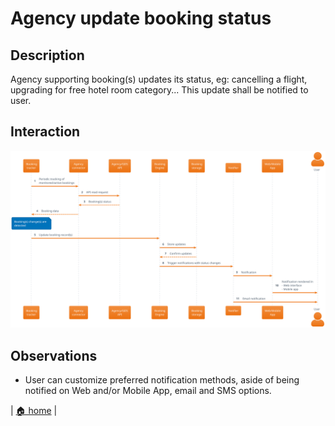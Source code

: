 # Agency update booking status

## Description

Agency supporting booking(s) updates its status, eg: cancelling a flight, upgrading for free hotel room category... This update shall be notified to user.

## Interaction

![](agency_updates_booking_status.svg)

## Observations

- User can customize preferred notification methods, aside of being notified on Web and/or Mobile App, email and SMS options.

| [🏠 home](../../README.md#use-cases) |
